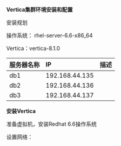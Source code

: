 **Vertica集群环境安装和配置**

安装规划

操作系统： rhel-server-6.6-x86\_64

Vertica：vertica-8.1.0

| 服务器名称 | IP | 描述 |
| :--- | :--- | :--- |
| db1 | 192.168.44.135 |  |
| db2 | 192.168.44.136 |  |
| db3 | 192.168.44.137 |  |



**安装Vertica**

准备虚拟机，安装Redhat 6.6操作系统

设置网络：





